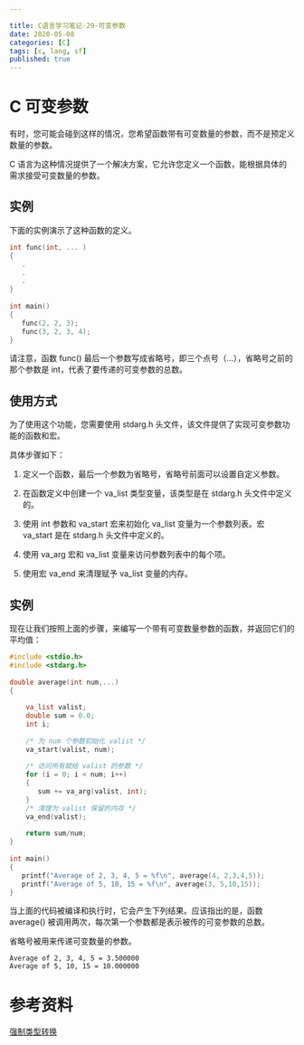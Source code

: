 ```yaml
---

title: C语言学习笔记-29-可变参数
date: 2020-05-08
categories: [C]
tags: [c, lang, sf]
published: true
---
```


# C 可变参数

有时，您可能会碰到这样的情况，您希望函数带有可变数量的参数，而不是预定义数量的参数。

C 语言为这种情况提供了一个解决方案，它允许您定义一个函数，能根据具体的需求接受可变数量的参数。

## 实例

下面的实例演示了这种函数的定义。

```c
int func(int, ... ) 
{
   .
   .
   .
}
 
int main()
{
   func(2, 2, 3);
   func(3, 2, 3, 4);
}
```

请注意，函数 func() 最后一个参数写成省略号，即三个点号（...），省略号之前的那个参数是 int，代表了要传递的可变参数的总数。

## 使用方式

为了使用这个功能，您需要使用 stdarg.h 头文件，该文件提供了实现可变参数功能的函数和宏。

具体步骤如下：

1. 定义一个函数，最后一个参数为省略号，省略号前面可以设置自定义参数。

2. 在函数定义中创建一个 va_list 类型变量，该类型是在 stdarg.h 头文件中定义的。

3. 使用 int 参数和 va_start 宏来初始化 va_list 变量为一个参数列表。宏 va_start 是在 stdarg.h 头文件中定义的。

4. 使用 va_arg 宏和 va_list 变量来访问参数列表中的每个项。

5. 使用宏 va_end 来清理赋予 va_list 变量的内存。

## 实例

现在让我们按照上面的步骤，来编写一个带有可变数量参数的函数，并返回它们的平均值：

```c
#include <stdio.h>
#include <stdarg.h>
 
double average(int num,...)
{
 
    va_list valist;
    double sum = 0.0;
    int i;
 
    /* 为 num 个参数初始化 valist */
    va_start(valist, num);
 
    /* 访问所有赋给 valist 的参数 */
    for (i = 0; i < num; i++)
    {
       sum += va_arg(valist, int);
    }
    /* 清理为 valist 保留的内存 */
    va_end(valist);
 
    return sum/num;
}
 
int main()
{
   printf("Average of 2, 3, 4, 5 = %f\n", average(4, 2,3,4,5));
   printf("Average of 5, 10, 15 = %f\n", average(3, 5,10,15));
}
```

当上面的代码被编译和执行时，它会产生下列结果。应该指出的是，函数 average() 被调用两次，每次第一个参数都是表示被传的可变参数的总数。

省略号被用来传递可变数量的参数。

```
Average of 2, 3, 4, 5 = 3.500000
Average of 5, 10, 15 = 10.000000
```

# 参考资料

[强制类型转换](https://www.runoob.com/cprogramming/c-type-casting.html)



